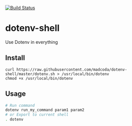[![Build Status](https://travis-ci.org/madcoda/dotenv-shell.svg?branch=improve_value)](https://travis-ci.org/madcoda/dotenv-shell)

# dotenv-shell

Use Dotenv in everything

## Install

```
curl https://raw.githubusercontent.com/madcoda/dotenv-shell/master/dotenv.sh > /usr/local/bin/dotenv
chmod +x /usr/local/bin/dotenv
```

## Usage

```sh
# Run command
dotenv run_my_command param1 param2
# or Export to current shell
. dotenv
```
